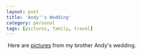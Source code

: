 ```yaml
---
layout: post
title: 'Andy''s Wedding'
category: personal
tags: [pictures, family, travel]
---
```

[<img src="http://photos.thecave.com/Weddings/Andys-Wedding/i-G9jR27x/0/Th/IMG_1642-Th.jpg" alt="" border="0" class="alignleft" />][gallery] Here are [pictures][gallery] from my brother Andy's wedding. 

[gallery]: http://photos.thecave.com/Weddings/Andys-Wedding